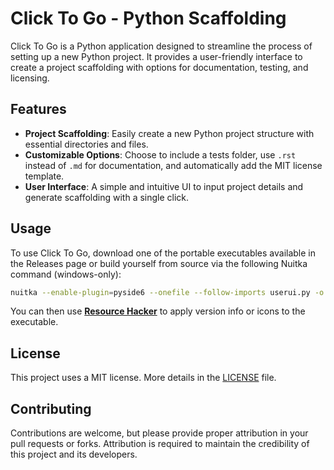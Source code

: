 # Click To Go - Python Scaffolding

Click To Go is a Python application designed to streamline the process of setting up a new Python project. It provides a user-friendly interface to create a project scaffolding with options for documentation, testing, and licensing.

## Features

- **Project Scaffolding**: Easily create a new Python project structure with essential directories and files.
- **Customizable Options**: Choose to include a tests folder, use `.rst` instead of `.md` for documentation, and automatically add the MIT license template.
- **User Interface**: A simple and intuitive UI to input project details and generate scaffolding with a single click.

## Usage

To use Click To Go, download one of the portable executables available in the Releases page or build yourself from source via the following Nuitka command (windows-only):
```bash
nuitka --enable-plugin=pyside6 --onefile --follow-imports userui.py -o ClickToGo_Python.exe --disable-console
```
You can then use [**Resource Hacker**](https://www.angusj.com/resourcehacker/) to apply version info or icons to the executable.

## License
This project uses a MIT license.
More details in the [LICENSE](LICENSE) file.

## Contributing
Contributions are welcome, but please provide proper attribution in your pull requests or forks. Attribution is required to maintain the credibility of this project and its developers.
